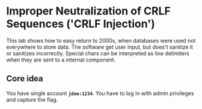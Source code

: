 # Improper Neutralization of CRLF Sequences ('CRLF Injection')

This lab shows how to easy return to 2000s, when databases were used not everywhere to store data. 
The software get user input, but does't sanitize it or sanitizes incorrectly. Special chars can be interpreted as line delimiters when they are sent to a internal component.

## Core idea
You have single account **`jdoe:1234`**. You have to log in with admin privileges and capture the flag.
